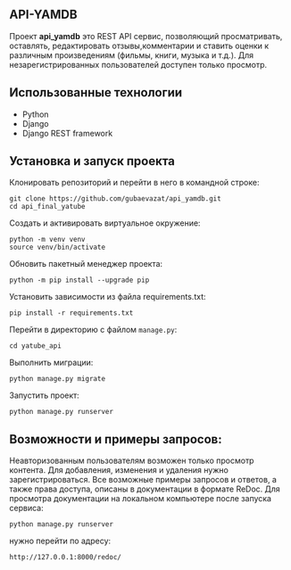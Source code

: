 ## API-YAMDB
Проект **api_yamdb** это REST API сервис, позволяющий просматривать, оставлять, редактировать отзывы,комментарии и ставить оценки к различным произведениям (фильмы, книги, музыка и т.д.). Для незарегистрированных пользователей доступен только просмотр.

## Использованные технологии

 - Python
 - Django
 - Django REST framework

## Установка и запуск проекта
Клонировать репозиторий и перейти в него в командной строке:

    git clone https://github.com/gubaevazat/api_yamdb.git
    cd api_final_yatube
 Cоздать и активировать виртуальное окружение:

    python -m venv venv
    source venv/bin/activate
 Обновить пакетный менеджер проекта:

    python -m pip install --upgrade pip

 Установить зависимости из файла requirements.txt:

    pip install -r requirements.txt

Перейти в директорию с файлом `manage.py`:

    cd yatube_api

Выполнить миграции:

    python manage.py migrate

Запустить проект:

    python manage.py runserver

## Возможности и примеры запросов:
Неавторизованным пользователям возможен только просмотр контента. Для добавления, изменения и удаления нужно зарегистрироваться. Все возможные примеры запросов и ответов, а также права доступа, описаны в документации в формате ReDoc.
Для просмотра документации на локальном компьютере после запуска сервиса:

    python manage.py runserver
нужно перейти по адресу:

    http://127.0.0.1:8000/redoc/

